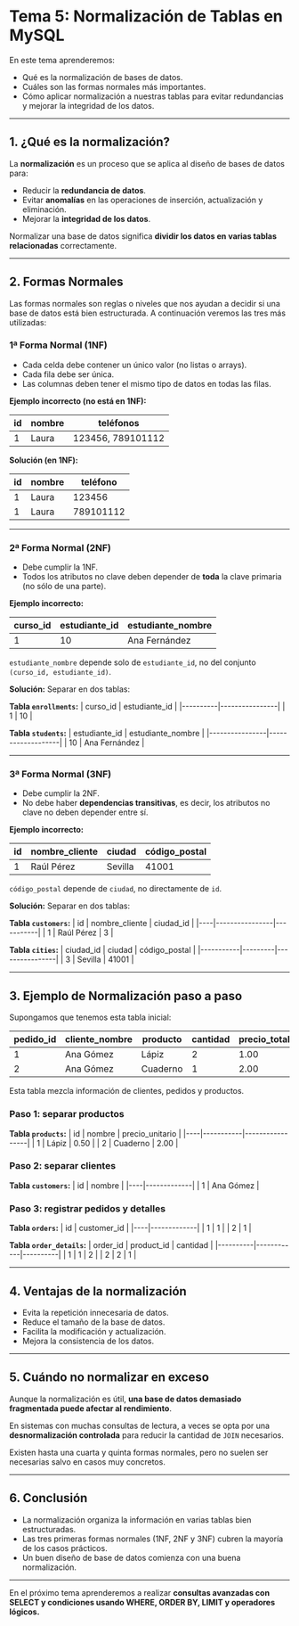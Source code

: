 # **Tema 5: Normalización de Tablas en MySQL**

En este tema aprenderemos:

- Qué es la normalización de bases de datos.
- Cuáles son las formas normales más importantes.
- Cómo aplicar normalización a nuestras tablas para evitar redundancias y mejorar la integridad de los datos.

---

## **1. ¿Qué es la normalización?**

La **normalización** es un proceso que se aplica al diseño de bases de datos para:

- Reducir la **redundancia de datos**.
- Evitar **anomalías** en las operaciones de inserción, actualización y eliminación.
- Mejorar la **integridad de los datos**.

Normalizar una base de datos significa **dividir los datos en varias tablas relacionadas** correctamente.

---

## **2. Formas Normales**

Las formas normales son reglas o niveles que nos ayudan a decidir si una base de datos está bien estructurada. A continuación veremos las tres más utilizadas:

### **1ª Forma Normal (1NF)**

- Cada celda debe contener un único valor (no listas o arrays).
- Cada fila debe ser única.
- Las columnas deben tener el mismo tipo de datos en todas las filas.

**Ejemplo incorrecto (no está en 1NF):**

| id  | nombre | teléfonos         |
| --- | ------ | ----------------- |
| 1   | Laura  | 123456, 789101112 |

**Solución (en 1NF):**

| id  | nombre | teléfono  |
| --- | ------ | --------- |
| 1   | Laura  | 123456    |
| 1   | Laura  | 789101112 |

---

### **2ª Forma Normal (2NF)**

- Debe cumplir la 1NF.
- Todos los atributos no clave deben depender de **toda** la clave primaria (no sólo de una parte).

**Ejemplo incorrecto:**

| curso_id | estudiante_id | estudiante_nombre |
| -------- | ------------- | ----------------- |
| 1        | 10            | Ana Fernández     |

`estudiante_nombre` depende solo de `estudiante_id`, no del conjunto `(curso_id, estudiante_id)`.

**Solución:**
Separar en dos tablas:

**Tabla `enrollments`:**
| curso_id | estudiante_id |
|----------|----------------|
| 1 | 10 |

**Tabla `students`:**
| estudiante_id | estudiante_nombre |
|----------------|-------------------|
| 10 | Ana Fernández |

---

### **3ª Forma Normal (3NF)**

- Debe cumplir la 2NF.
- No debe haber **dependencias transitivas**, es decir, los atributos no clave no deben depender entre sí.

**Ejemplo incorrecto:**

| id  | nombre_cliente | ciudad  | código_postal |
| --- | -------------- | ------- | ------------- |
| 1   | Raúl Pérez     | Sevilla | 41001         |

`código_postal` depende de `ciudad`, no directamente de `id`.

**Solución:** Separar en dos tablas:

**Tabla `customers`:**
| id | nombre_cliente | ciudad_id |
|----|----------------|-----------|
| 1 | Raúl Pérez | 3 |

**Tabla `cities`:**
| ciudad_id | ciudad | código_postal |
|-----------|---------|----------------|
| 3 | Sevilla | 41001 |

---

## **3. Ejemplo de Normalización paso a paso**

Supongamos que tenemos esta tabla inicial:

| pedido_id | cliente_nombre | producto | cantidad | precio_total |
| --------- | -------------- | -------- | -------- | ------------ |
| 1         | Ana Gómez      | Lápiz    | 2        | 1.00         |
| 2         | Ana Gómez      | Cuaderno | 1        | 2.00         |

Esta tabla mezcla información de clientes, pedidos y productos.

### **Paso 1: separar productos**

**Tabla `products`:**
| id | nombre | precio_unitario |
|----|-----------|-----------------|
| 1 | Lápiz | 0.50 |
| 2 | Cuaderno | 2.00 |

### **Paso 2: separar clientes**

**Tabla `customers`:**
| id | nombre |
|----|-------------|
| 1 | Ana Gómez |

### **Paso 3: registrar pedidos y detalles**

**Tabla `orders`:**
| id | customer_id |
|----|-------------|
| 1 | 1 |
| 2 | 1 |

**Tabla `order_details`:**
| order_id | product_id | cantidad |
|----------|------------|----------|
| 1 | 1 | 2 |
| 2 | 2 | 1 |

---

## **4. Ventajas de la normalización**

- Evita la repetición innecesaria de datos.
- Reduce el tamaño de la base de datos.
- Facilita la modificación y actualización.
- Mejora la consistencia de los datos.

---

## **5. Cuándo no normalizar en exceso**

Aunque la normalización es útil, **una base de datos demasiado fragmentada puede afectar al rendimiento**.

En sistemas con muchas consultas de lectura, a veces se opta por una **desnormalización controlada** para reducir la cantidad de `JOIN` necesarios.

Existen hasta una cuarta y quinta formas normales, pero no suelen ser necesarias salvo en casos muy concretos.

---

## **6. Conclusión**

- La normalización organiza la información en varias tablas bien estructuradas.
- Las tres primeras formas normales (1NF, 2NF y 3NF) cubren la mayoría de los casos prácticos.
- Un buen diseño de base de datos comienza con una buena normalización.

---

En el próximo tema aprenderemos a realizar **consultas avanzadas con SELECT y condiciones usando WHERE, ORDER BY, LIMIT y operadores lógicos.**
